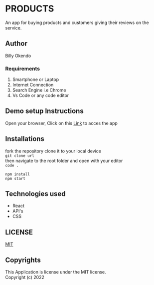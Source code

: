 # PRODUCTS
An app for buying products and customers giving their reviews on the service.

## Author
Billy Okendo

### Requirements
<ol>
<li>Smartphone or Laptop</li>
<li>Internet Connection</li>
<li>Search Engine i.e Chrome</li>
<li>Vs Code or any code editor</li>
</ol>

## Demo setup Instructions
Open your browser,
Click on this [Link](https://guileless-druid-fc9e42.netlify.app/) to acces the app

## Installations
fork the repository
clone it to your local device <br>
`
git clone url 
`<br>
then navigate to the root folder and open with your editor<br>
`code .` <br>

`npm install`<br>
`npm start  `

## Technologies used
<ul>
<li>React</li>
<li>API's</li>
<li>CSS</li>
</ul>

## LICENSE
[MIT](https://choosealicense.com/licenses/mit/)


 ## Copyrights
 This Application is license under the MIT license. <br>
Copyright (c) 2022 
